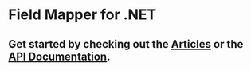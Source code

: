 # Field Mapper for **.NET**

## Get started by checking out the [Articles](articles/Installation.html) or the [API Documentation](api/index.html).